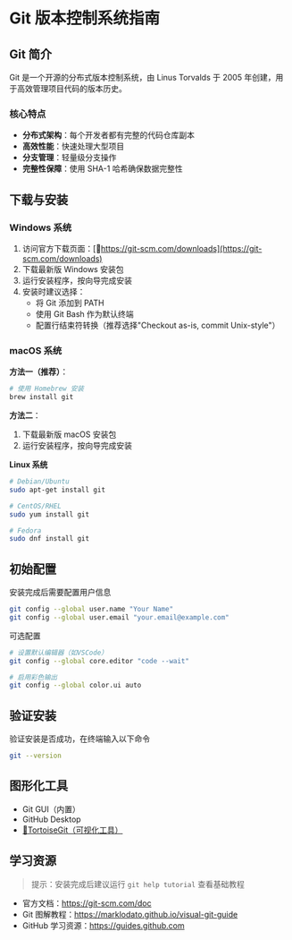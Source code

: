 # Git 版本控制系统指南

## Git 简介

Git 是一个开源的分布式版本控制系统，由 Linus Torvalds 于 2005 年创建，用于高效管理项目代码的版本历史。

### 核心特点

- **分布式架构**：每个开发者都有完整的代码仓库副本
- **高效性能**：快速处理大型项目
- **分支管理**：轻量级分支操作
- **完整性保障**：使用 SHA-1 哈希确保数据完整性

## 下载与安装

### Windows 系统

1. 访问官方下载页面：[🔗https://git-scm.com/downloads](https://git-scm.com/downloads)
2. 下载最新版 Windows 安装包
3. 运行安装程序，按向导完成安装
4. 安装时建议选择：
   - 将 Git 添加到 PATH
   - 使用 Git Bash 作为默认终端
   - 配置行结束符转换（推荐选择"Checkout as-is, commit Unix-style"）

### macOS 系统

**方法一（推荐）**：

```bash
# 使用 Homebrew 安装
brew install git
```

**方法二**：

1. 下载最新版 macOS 安装包
2. 运行安装程序，按向导完成安装

**Linux 系统**

```bash
# Debian/Ubuntu
sudo apt-get install git

# CentOS/RHEL
sudo yum install git

# Fedora
sudo dnf install git
```

## 初始配置

安装完成后需要配置用户信息

```bash
git config --global user.name "Your Name"
git config --global user.email "your.email@example.com"
```

可选配置

```bash
# 设置默认编辑器（如VSCode）
git config --global core.editor "code --wait"

# 启用彩色输出
git config --global color.ui auto
```

## 验证安装

验证安装是否成功，在终端输入以下命令

```bash
git --version
```

## 图形化工具

- Git GUI（内置）
- GitHub Desktop
- [🔗TortoiseGit（可视化工具）](https://tortoisegit.org/download/)

## 学习资源

> 提示：安装完成后建议运行 `git help tutorial` 查看基础教程

- 官方文档：https://git-scm.com/doc
- Git 图解教程：https://marklodato.github.io/visual-git-guide
- GitHub 学习资源：https://guides.github.com
